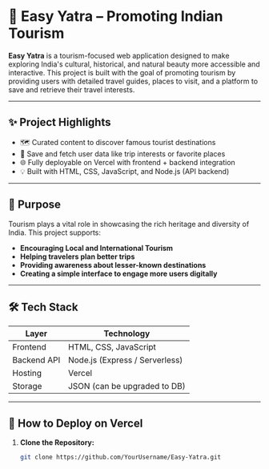 # 🧭 Easy Yatra – Promoting Indian Tourism

**Easy Yatra** is a tourism-focused web application designed to make exploring India's cultural, historical, and natural beauty more accessible and interactive. This project is built with the goal of promoting tourism by providing users with detailed travel guides, places to visit, and a platform to save and retrieve their travel interests.

---

## ✨ Project Highlights

- 🗺️ Curated content to discover famous tourist destinations
- 📌 Save and fetch user data like trip interests or favorite places
- 🌐 Fully deployable on Vercel with frontend + backend integration
- 💡 Built with HTML, CSS, JavaScript, and Node.js (API backend)

---

## 🎯 Purpose

Tourism plays a vital role in showcasing the rich heritage and diversity of India. This project supports:

- **Encouraging Local and International Tourism**
- **Helping travelers plan better trips**
- **Providing awareness about lesser-known destinations**
- **Creating a simple interface to engage more users digitally**

---

## 🛠️ Tech Stack

| Layer       | Technology           |
|-------------|----------------------|
| Frontend    | HTML, CSS, JavaScript|
| Backend API | Node.js (Express / Serverless) |
| Hosting     | Vercel               |
| Storage     | JSON (can be upgraded to DB)   |

---

## 🚀 How to Deploy on Vercel

1. **Clone the Repository:**

   ```bash
   git clone https://github.com/YourUsername/Easy-Yatra.git
